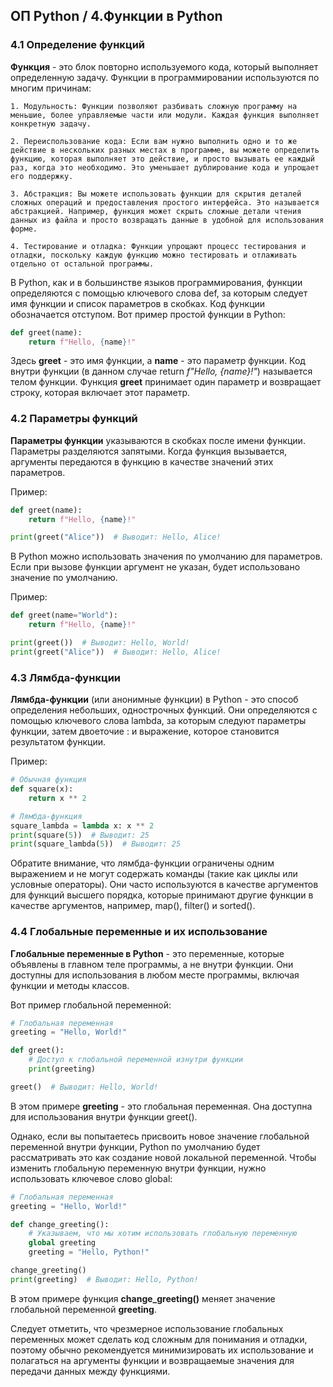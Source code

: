 ## ОП Python / 4.Функции в Python

### 4.1 Определение функций
**Функция** - это блок повторно используемого кода, который выполняет определенную задачу. Функции в программировании используются по многим причинам:

    1. Модульность: Функции позволяют разбивать сложную программу на меньшие, более управляемые части или модули. Каждая функция выполняет конкретную задачу.

    2. Переиспользование кода: Если вам нужно выполнить одно и то же действие в нескольких разных местах в программе, вы можете определить функцию, которая выполняет это действие, и просто вызывать ее каждый раз, когда это необходимо. Это уменьшает дублирование кода и упрощает его поддержку.

    3. Абстракция: Вы можете использовать функции для скрытия деталей сложных операций и предоставления простого интерфейса. Это называется абстракцией. Например, функция может скрыть сложные детали чтения данных из файла и просто возвращать данные в удобной для использования форме.

    4. Тестирование и отладка: Функции упрощают процесс тестирования и отладки, поскольку каждую функцию можно тестировать и отлаживать отдельно от остальной программы.

В Python, как и в большинстве языков программирования, функции определяются с помощью ключевого слова def, за которым следует имя функции и список параметров в скобках. Код функции обозначается отступом. Вот пример простой функции в Python:

```python
def greet(name):
    return f"Hello, {name}!"
```

Здесь **greet** - это имя функции, а **name** - это параметр функции. Код внутри функции (в данном случае return _f"Hello, {name}!"_) называется телом функции. Функция **greet** принимает один параметр и возвращает строку, которая включает этот параметр.

### 4.2 Параметры функций

**Параметры функции** указываются в скобках после имени функции. Параметры разделяются запятыми. Когда функция вызывается, аргументы передаются в функцию в качестве значений этих параметров.

Пример:
```python
def greet(name):
    return f"Hello, {name}!"

print(greet("Alice"))  # Выводит: Hello, Alice!
```

В Python можно использовать значения по умолчанию для параметров. Если при вызове функции аргумент не указан, будет использовано значение по умолчанию.

Пример:
```python
def greet(name="World"):
    return f"Hello, {name}!"

print(greet())  # Выводит: Hello, World!
print(greet("Alice"))  # Выводит: Hello, Alice!
```

### 4.3 Лямбда-функции

**Лямбда-функции** (или анонимные функции) в Python - это способ определения небольших, однострочных функций. Они определяются с помощью ключевого слова lambda, за которым следуют параметры функции, затем двоеточие : и выражение, которое становится результатом функции.

Пример:
```python
# Обычная функция
def square(x):
    return x ** 2

# Лямбда-функция
square_lambda = lambda x: x ** 2
print(square(5))  # Выводит: 25
print(square_lambda(5))  # Выводит: 25
```

Обратите внимание, что лямбда-функции ограничены одним выражением и не могут содержать команды (такие как циклы или условные операторы). Они часто используются в качестве аргументов для функций высшего порядка, которые принимают другие функции в качестве аргументов, например, map(), filter() и sorted().

### 4.4 Глобальные переменные и их использование

**Глобальные переменные в Python** - это переменные, которые объявлены в главном теле программы, а не внутри функции. Они доступны для использования в любом месте программы, включая функции и методы классов.

Вот пример глобальной переменной:

```python
# Глобальная переменная
greeting = "Hello, World!"

def greet():
    # Доступ к глобальной переменной изнутри функции
    print(greeting)

greet()  # Выводит: Hello, World!
```

В этом примере **greeting** - это глобальная переменная. Она доступна для использования внутри функции greet().

Однако, если вы попытаетесь присвоить новое значение глобальной переменной внутри функции, Python по умолчанию будет рассматривать это как создание новой локальной переменной. Чтобы изменить глобальную переменную внутри функции, нужно использовать ключевое слово global:

```python
# Глобальная переменная
greeting = "Hello, World!"

def change_greeting():
    # Указываем, что мы хотим использовать глобальную переменную
    global greeting
    greeting = "Hello, Python!"

change_greeting()
print(greeting)  # Выводит: Hello, Python!
```

В этом примере функция **change_greeting()** меняет значение глобальной переменной **greeting**.

Следует отметить, что чрезмерное использование глобальных переменных может сделать код сложным для понимания и отладки, поэтому обычно рекомендуется минимизировать их использование и полагаться на аргументы функции и возвращаемые значения для передачи данных между функциями.
